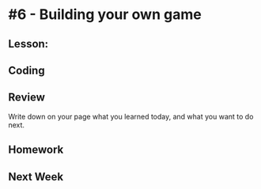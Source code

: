 # #6 - Building your own game

## Lesson: 

## Coding

## Review 
Write down on your page what you learned today, and what you want to do next.

## Homework

## Next Week


